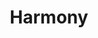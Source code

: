 ---
blog: https://blog.harmony.one/
codehost: https://github.com/https://github.com/harmony-one
facebook: https://facebook.com/harmonyoneprotocol
instagram: https://instagram.com/harmonyprotocol
linkedin: https://linkedin.com/company/harmony-one
logohandle: harmonyone
sort: harmony
title: Harmony
twitter: https://x.com/harmonyprotocol
website: https://www.harmony.one/
youtube: https://youtube.com/c/Harmonyprotocol
---